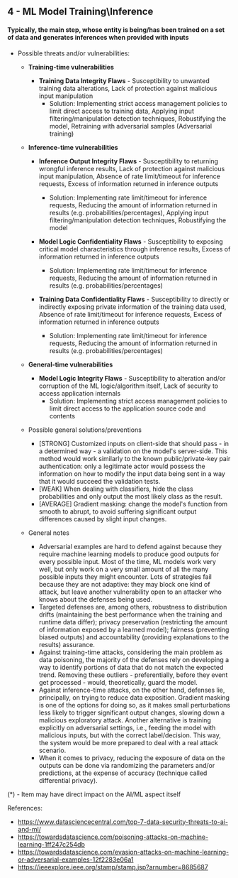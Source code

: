 ## 4 - ML Model Training\Inference
#### Typically, the main step, whose entity is being/has been trained on a set of data and generates inferences when provided with inputs

- Possible threats and/or vulnerabilities:

	- **Training-time vulnerabilities**
		- **Training Data Integrity Flaws** - Susceptibility to unwanted training data alterations, Lack of protection against malicious input manipulation
			- Solution: Implementing strict access management policies to limit direct access to training data, Applying input filtering/manipulation detection techniques, Robustifying the model, Retraining with adversarial samples (Adversarial training)

	- **Inference-time vulnerabilities**
		- **Inference Output Integrity Flaws** - Susceptibility to returning wrongful inference results, Lack of protection against malicious input manipulation, Absence of rate limit/timeout for inference requests, Excess of information returned in inference outputs
			- Solution: Implementing rate limit/timeout for inference requests, Reducing the amount of information returned in results (e.g. probabilities/percentages), Applying input filtering/manipulation detection techniques, Robustifying the model

		- **Model Logic Confidentiality Flaws** - Susceptibility to exposing critical model characteristics through inference results, Excess of information returned in inference outputs
			- Solution: Implementing rate limit/timeout for inference requests, Reducing the amount of information returned in results (e.g. probabilities/percentages)

		- **Training Data Confidentiality Flaws** - Susceptibility to directly or indirectly exposing private information of the training data used, Absence of rate limit/timeout for inference requests, Excess of information returned in inference outputs
			- Solution: Implementing rate limit/timeout for inference requests, Reducing the amount of information returned in results (e.g. probabilities/percentages)

	- **General-time vulnerabilities**
		- **Model Logic Integrity Flaws** - Susceptibility to alteration and/or corruption of the ML logic/algorithm itself, Lack of security to access application internals
			- Solution: Implementing strict access management policies to limit direct access to the application source code and contents

	- Possible general solutions/preventions
		- [STRONG] Customized inputs on client-side that should pass - in a determined way - a validation on the model's server-side. This method would work similarly to the known public/private-key pair authentication: only a legitimate actor would possess the information on how to modify the input data being sent in a way that it would succeed the validation tests.
		- [WEAK] When dealing with classifiers, hide the class probabilities and only output the most likely class as the result.
		- [AVERAGE] Gradient masking: change the model's function from smooth to abrupt, to avoid suffering significant output differences caused by slight input changes.
	
	- General notes
		- Adversarial examples are hard to defend against because they require machine learning models to produce good outputs for every possible input. Most of the time, ML models work very well, but only work on a very small amount of all the many possible inputs they might encounter. Lots of strategies fail because they are not adaptive: they may block one kind of attack, but leave another vulnerability open to an attacker who knows about the defenses being used.
		- Targeted defenses are, among others, robustness to distribution drifts (maintaining the best performance when the training and runtime data differ); privacy preservation (restricting the amount of information exposed by a learned model); fairness (preventing biased outputs) and accountability (providing explanations to the results) assurance.
		- Against training-time attacks, considering the main problem as data poisoning, the majority of the defenses rely on developing a way to identify portions of data that do not match the expected trend. Removing these outliers - preferentially, before they event get processed - would, theoretically, guard the model.
		- Against inference-time attacks, on the other hand, defenses lie, principally, on trying to reduce data exposition. Gradient masking is one of the options for doing so, as it makes small perturbations less likely to trigger significant output changes, slowing down a malicious exploratory attack. Another alternative is training explicitly on adversarial settings, i.e., feeding the model with malicious inputs, but with the correct label/decision. This way, the system would be more prepared to deal with a real attack scenario.
		- When it comes to privacy, reducing the exposure of data on the outputs can be done via randomizing the parameters and/or predictions, at the expense of accuracy (technique called differential privacy).

(\*) - Item may have direct impact on the AI/ML aspect itself

References:

- https://www.datasciencecentral.com/top-7-data-security-threats-to-ai-and-ml/
- https://towardsdatascience.com/poisoning-attacks-on-machine-learning-1ff247c254db
- https://towardsdatascience.com/evasion-attacks-on-machine-learning-or-adversarial-examples-12f2283e06a1
- https://ieeexplore.ieee.org/stamp/stamp.jsp?arnumber=8685687
